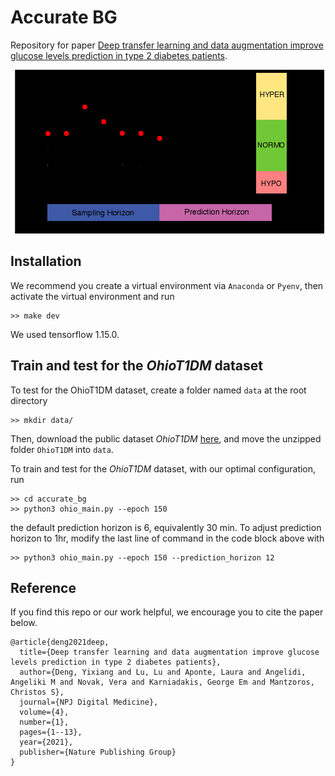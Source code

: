 # Accurate BG
Repository for paper [Deep transfer learning and data augmentation improve glucose levels prediction in type 2 diabetes patients](https://www.nature.com/articles/s41746-021-00480-x).

![Setup](figs/setup.jpg)
## Installation
We recommend you create a virtual environment via `Anaconda` or `Pyenv`, then
activate the virtual environment and run
```
>> make dev
```
We used tensorflow 1.15.0.
## Train and test for the *OhioT1DM* dataset
To test for the OhioT1DM dataset, create a folder named `data` at the root directory
```
>> mkdir data/
```
Then, download the public dataset *OhioT1DM* [here](http://smarthealth.cs.ohio.edu/OhioT1DM-dataset.html), and move the unzipped folder `OhioT1DM` into `data`.

To train and test for the *OhioT1DM* dataset, with our optimal configuration, run
```
>> cd accurate_bg
>> python3 ohio_main.py --epoch 150
```
the default prediction horizon is 6, equivalently 30 min. To adjust prediction horizon to 1hr, modify
the last line of command in the code block above with
```
>> python3 ohio_main.py --epoch 150 --prediction_horizon 12
```
## Reference
If you find this repo or our work helpful, we encourage you to cite the paper below.
```
@article{deng2021deep,
  title={Deep transfer learning and data augmentation improve glucose levels prediction in type 2 diabetes patients},
  author={Deng, Yixiang and Lu, Lu and Aponte, Laura and Angelidi, Angeliki M and Novak, Vera and Karniadakis, George Em and Mantzoros, Christos S},
  journal={NPJ Digital Medicine},
  volume={4},
  number={1},
  pages={1--13},
  year={2021},
  publisher={Nature Publishing Group}
}
```
